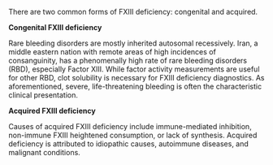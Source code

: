 There are two common forms of FXIII deficiency: congenital and acquired.

**Congenital FXIII deficiency**

Rare bleeding disorders are mostly inherited autosomal recessively. Iran, a middle eastern nation with remote areas of high incidences of consanguinity, has a phenomenally high rate of rare bleeding disorders (RBD), especially Factor XIII. While factor activity measurements are useful for other RBD, clot solubility is necessary for FXIII deficiency diagnostics. As aforementioned, severe, life-threatening bleeding is often the characteristic clinical presentation.

**Acquired FXIII deficiency**

Causes of acquired FXIII deficiency include immune-mediated inhibition, non-immune FXIII heightened consumption, or lack of synthesis. Acquired deficiency is attributed to idiopathic causes, autoimmune diseases, and malignant conditions.